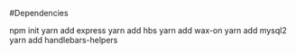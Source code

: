 #Dependencies

npm init
yarn add express
yarn add hbs
yarn add wax-on
yarn add mysql2
yarn add handlebars-helpers 
